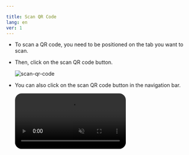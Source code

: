 ```yaml
---

title: Scan QR Code
lang: en
ver: 1
---
```


- To scan a QR code, you need to be positioned on the tab you want to scan.

- Then, click on the scan QR code button.

  ![scan-qr-code](/img/docs/scan-qr-code-button.webp)

- You can also click on the scan QR code button in the navigation bar.

  <video autoplay muted loop style="border-radius: 18px;display: block;">
    <source src="/img/docs/scan-qr-code.webm" type="video/webm">
    Your browser does not support the video tag.
  </video>
